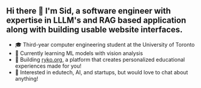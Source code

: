 ## Hi there 👋 I'm Sid, a software engineer with expertise in LLLM's and RAG based application along with building usable website interfaces. 

- 🎓 Third-year computer engineering student at the University of Toronto
- 🌱 Currently learning ML models with vision analysis
- 🎯 Building [ryko.org](https://ryko.org), a platform that creates personalized educational experiences made for you!
- 💬 Interested in edutech, AI, and startups, but would love to chat about anything!


<!--
**sidgntrdy/sidgntrdy** is a ✨ _special_ ✨ repository because its `README.md` (this file) appears on your GitHub profile.

Here are some ideas to get you started:

- 🔭 I’m currently working on ...
- 🌱 I’m currently learning ...
- 👯 I’m looking to collaborate on ...
- 🤔 I’m looking for help with ...
- 💬 Ask me about ...
- 📫 How to reach me: ...
- 😄 Pronouns: ...
- ⚡ Fun fact: ...
-->

